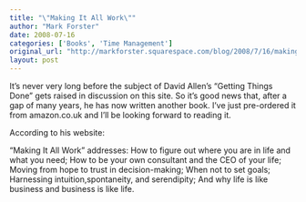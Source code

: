 ```yaml
---
title: "\"Making It All Work\""
author: "Mark Forster"
date: 2008-07-16
categories: ['Books', 'Time Management']
original_url: "http://markforster.squarespace.com/blog/2008/7/16/making-it-all-work.html"
layout: post
---
```


It’s never very long before the subject of David Allen’s “Getting Things Done” gets raised in discussion on this site. So it’s good news that, after a gap of many years, he has now written another book. I’ve just pre-ordered it from amazon.co.uk and I’ll be looking forward to reading it.

According to his website:

“Making It All Work” addresses: How to figure out where you are in life and what you need; How to be your own consultant and the CEO of your life; Moving from hope to trust in decision-making; When not to set goals; Harnessing intuition,spontaneity, and serendipity; And why life is like business and business is like life.
